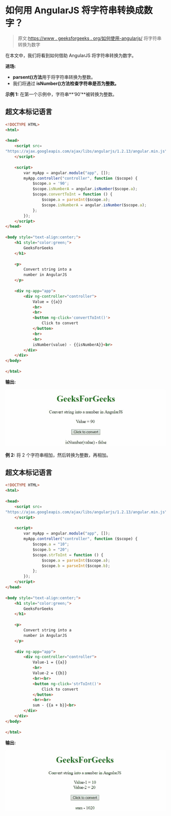 # 如何用 AngularJS 将字符串转换成数字？

> 原文:[https://www . geeksforgeeks . org/如何使用-angularjs/](https://www.geeksforgeeks.org/how-to-convert-string-into-a-number-using-angularjs/) 将字符串转换为数字

在本文中，我们将看到如何借助 AngularJS 将字符串转换为数字。

**进场:**

*   **parsent()方法**用于将字符串转换为整数。
*   我们将通过 **isNumber()方法检查字符串是否为整数。**

**示例 1:** 在第一个示例中，字符串**‘90’**被转换为整数。

## 超文本标记语言

```html
<!DOCTYPE HTML>
<html>

<head>
    <script src=
"https://ajax.googleapis.com/ajax/libs/angularjs/1.2.13/angular.min.js">
    </script>

    <script>
        var myApp = angular.module("app", []);
        myApp.controller("controller", function ($scope) {
            $scope.a = '90';
            $scope.isNumberA = angular.isNumber($scope.a);
            $scope.convertToInt = function () {
                $scope.a = parseInt($scope.a);
                $scope.isNumberA = angular.isNumber($scope.a);
            };
        });
    </script>
</head>

<body style="text-align:center;">
    <h1 style="color:green;">
        GeeksForGeeks
    </h1>

    <p>
        Convert string into a 
        number in AngularJS
    </p>

    <div ng-app="app">
        <div ng-controller="controller">
            Value = {{a}}
            <br>
            <br>
            <button ng-click='convertToInt()'>
                Click to convert
            </button>
            <br>
            <br>
            isNumber(value) - {{isNumberA}}<br>
        </div>
    </div>
</body>

</html>
```

**输出:**

![](img/09105a2a21a5f06e72991802075af17d.png)

**例 2:** 将 2 个字符串相加，然后转换为整数，再相加。

## 超文本标记语言

```html
<!DOCTYPE HTML>
<html>

<head>
    <script src=
"https://ajax.googleapis.com/ajax/libs/angularjs/1.2.13/angular.min.js">
    </script>

    <script>
        var myApp = angular.module("app", []);
        myApp.controller("controller", function ($scope) {
            $scope.a = "10";
            $scope.b = "20";
            $scope.strToInt = function () {
                $scope.a = parseInt($scope.a);
                $scope.b = parseInt($scope.b);
            };
        });
    </script>
</head>

<body style="text-align:center;">
    <h1 style="color:green;">
        GeeksForGeeks
    </h1>

    <p>
        Convert string into a 
        number in AngularJS
    </p>

    <div ng-app="app">
        <div ng-controller="controller">
            Value-1 = {{a}}
            <br>
            Value-2 = {{b}}
            <br><br>
            <button ng-click='strToInt()'>
                Click to convert
            </button>
            <br><br>
            sum - {{a + b}}<br>
        </div>
    </div>
</body>

</html>
```

**输出:**

![](img/668932dcf96290e43baa049172da26a8.png)